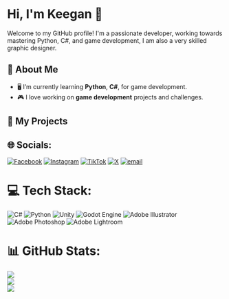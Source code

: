 # Hi, I'm Keegan 👋

Welcome to my GitHub profile! I'm a passionate developer, working towards mastering Python, C#, and game development, I am also a very skilled graphic designer.

## 🚀 About Me

- 🖥️ I’m currently learning **Python**, **C#**, for game development.
- 🎮 I love working on **game development** projects and challenges.

## 🌱 My Projects


## 🌐 Socials:
[![Facebook](https://img.shields.io/badge/Facebook-%231877F2.svg?logo=Facebook&logoColor=white)](https://facebook.com/@ThatBallerKeeg) [![Instagram](https://img.shields.io/badge/Instagram-%23E4405F.svg?logo=Instagram&logoColor=white)](https://instagram.com/@ThatBallerKeeg) [![TikTok](https://img.shields.io/badge/TikTok-%23000000.svg?logo=TikTok&logoColor=white)](https://tiktok.com/@@ThatBallerKeeg) [![X](https://img.shields.io/badge/X-black.svg?logo=X&logoColor=white)](https://x.com/@ThatBallerKeeg) [![email](https://img.shields.io/badge/Email-D14836?logo=gmail&logoColor=white)](mailto:keeg.hamburgh@gmail.com)

# 💻 Tech Stack:
![C#](https://img.shields.io/badge/c%23-%23239120.svg?style=for-the-badge&logo=csharp&logoColor=white) ![Python](https://img.shields.io/badge/python-3670A0?style=for-the-badge&logo=python&logoColor=ffdd54) ![Unity](https://img.shields.io/badge/unity-%23000000.svg?style=for-the-badge&logo=unity&logoColor=white) ![Godot Engine](https://img.shields.io/badge/GODOT-%23FFFFFF.svg?style=for-the-badge&logo=godot-engine) ![Adobe Illustrator](https://img.shields.io/badge/adobe%20illustrator-%23FF9A00.svg?style=for-the-badge&logo=adobe%20illustrator&logoColor=white) ![Adobe Photoshop](https://img.shields.io/badge/adobe%20photoshop-%2331A8FF.svg?style=for-the-badge&logo=adobe%20photoshop&logoColor=white) ![Adobe Lightroom](https://img.shields.io/badge/Adobe%20Lightroom-31A8FF.svg?style=for-the-badge&logo=Adobe%20Lightroom&logoColor=white)

# 📊 GitHub Stats:
![](https://github-readme-stats.vercel.app/api?username=ThatBallerKeeg&theme=github_dark_dimmed&hide_border=false&include_all_commits=true&count_private=false)<br/>
![](https://nirzak-streak-stats.vercel.app/?user=ThatBallerKeeg&theme=github_dark_dimmed&hide_border=false)<br/>
![](https://github-readme-stats.vercel.app/api/top-langs/?username=ThatBallerKeeg&theme=github_dark_dimmed&hide_border=false&include_all_commits=true&count_private=false&layout=compact)
